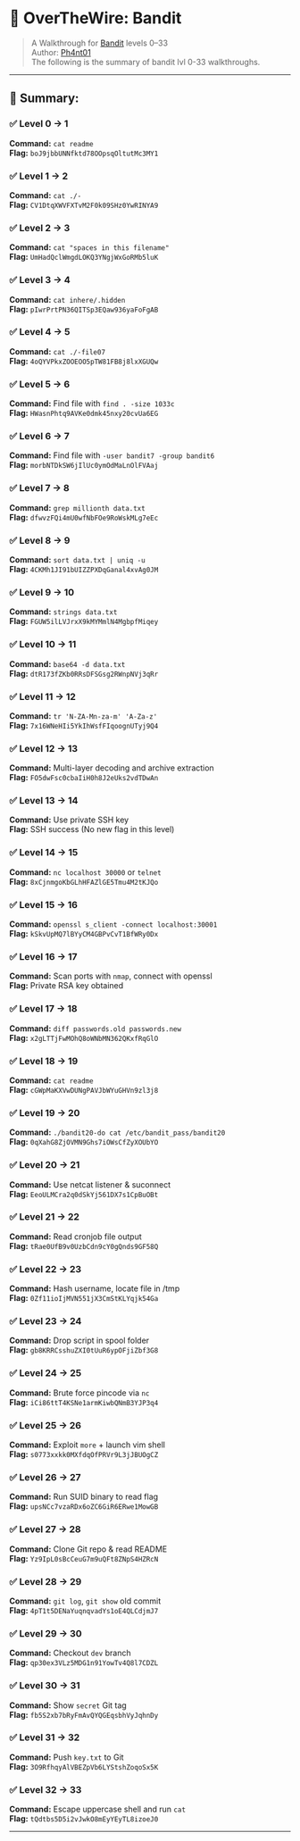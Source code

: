 # 🔐 OverTheWire: Bandit
> A Walkthrough for [Bandit](https://overthewire.org/wargames/bandit/) levels 0–33  
> Author: [Ph4nt01](https://github.com/Ph4nt01)  
> The following is the summary of bandit lvl 0-33 walkthroughs.

---

## 🧭 Summary:

### ✅ Level 0 → 1
**Command:** `cat readme`  
**Flag:** `boJ9jbbUNNfktd78OOpsqOltutMc3MY1`

### ✅ Level 1 → 2
**Command:** `cat ./-`  
**Flag:** `CV1DtqXWVFXTvM2F0k09SHz0YwRINYA9`

### ✅ Level 2 → 3
**Command:** `cat "spaces in this filename"`  
**Flag:** `UmHadQclWmgdLOKQ3YNgjWxGoRMb5luK`

### ✅ Level 3 → 4
**Command:** `cat inhere/.hidden`  
**Flag:** `pIwrPrtPN36QITSp3EQaw936yaFoFgAB`

### ✅ Level 4 → 5
**Command:** `cat ./-file07`  
**Flag:** `4oQYVPkxZOOEOO5pTW81FB8j8lxXGUQw`

### ✅ Level 5 → 6
**Command:** Find file with `find . -size 1033c`  
**Flag:** `HWasnPhtq9AVKe0dmk45nxy20cvUa6EG`

### ✅ Level 6 → 7
**Command:** Find file with `-user bandit7 -group bandit6`  
**Flag:** `morbNTDkSW6jIlUc0ymOdMaLnOlFVAaj`

### ✅ Level 7 → 8
**Command:** `grep millionth data.txt`  
**Flag:** `dfwvzFQi4mU0wfNbFOe9RoWskMLg7eEc`

### ✅ Level 8 → 9
**Command:** `sort data.txt | uniq -u`  
**Flag:** `4CKMh1JI91bUIZZPXDqGanal4xvAg0JM`

### ✅ Level 9 → 10
**Command:** `strings data.txt`  
**Flag:** `FGUW5ilLVJrxX9kMYMmlN4MgbpfMiqey`

### ✅ Level 10 → 11
**Command:** `base64 -d data.txt`  
**Flag:** `dtR173fZKb0RRsDFSGsg2RWnpNVj3qRr`

### ✅ Level 11 → 12
**Command:** `tr 'N-ZA-Mn-za-m' 'A-Za-z'`  
**Flag:** `7x16WNeHIi5YkIhWsfFIqoognUTyj9Q4`

### ✅ Level 12 → 13
**Command:** Multi-layer decoding and archive extraction  
**Flag:** `FO5dwFsc0cbaIiH0h8J2eUks2vdTDwAn`

### ✅ Level 13 → 14
**Command:** Use private SSH key  
**Flag:** SSH success (No new flag in this level)

### ✅ Level 14 → 15
**Command:** `nc localhost 30000` or `telnet`  
**Flag:** `8xCjnmgoKbGLhHFAZlGE5Tmu4M2tKJQo`

### ✅ Level 15 → 16
**Command:** `openssl s_client -connect localhost:30001`  
**Flag:** `kSkvUpMQ7lBYyCM4GBPvCvT1BfWRy0Dx`

### ✅ Level 16 → 17
**Command:** Scan ports with `nmap`, connect with openssl  
**Flag:** Private RSA key obtained

### ✅ Level 17 → 18
**Command:** `diff passwords.old passwords.new`  
**Flag:** `x2gLTTjFwMOhQ8oWNbMN362QKxfRqGlO`

### ✅ Level 18 → 19
**Command:** `cat readme`  
**Flag:** `cGWpMaKXVwDUNgPAVJbWYuGHVn9zl3j8`

### ✅ Level 19 → 20
**Command:** `./bandit20-do cat /etc/bandit_pass/bandit20`  
**Flag:** `0qXahG8ZjOVMN9Ghs7iOWsCfZyXOUbYO`

### ✅ Level 20 → 21
**Command:** Use netcat listener & suconnect  
**Flag:** `EeoULMCra2q0dSkYj561DX7s1CpBuOBt`

### ✅ Level 21 → 22
**Command:** Read cronjob file output  
**Flag:** `tRae0UfB9v0UzbCdn9cY0gQnds9GF58Q`

### ✅ Level 22 → 23
**Command:** Hash username, locate file in /tmp  
**Flag:** `0Zf11ioIjMVN551jX3CmStKLYqjk54Ga`

### ✅ Level 23 → 24
**Command:** Drop script in spool folder  
**Flag:** `gb8KRRCsshuZXI0tUuR6ypOFjiZbf3G8`

### ✅ Level 24 → 25
**Command:** Brute force pincode via `nc`  
**Flag:** `iCi86ttT4KSNe1armKiwbQNmB3YJP3q4`

### ✅ Level 25 → 26
**Command:** Exploit `more` + launch vim shell  
**Flag:** `s0773xxkk0MXfdqOfPRVr9L3jJBUOgCZ`

### ✅ Level 26 → 27
**Command:** Run SUID binary to read flag  
**Flag:** `upsNCc7vzaRDx6oZC6GiR6ERwe1MowGB`

### ✅ Level 27 → 28
**Command:** Clone Git repo & read README  
**Flag:** `Yz9IpL0sBcCeuG7m9uQFt8ZNpS4HZRcN`

### ✅ Level 28 → 29
**Command:** `git log`, `git show` old commit  
**Flag:** `4pT1t5DENaYuqnqvadYs1oE4QLCdjmJ7`

### ✅ Level 29 → 30
**Command:** Checkout `dev` branch  
**Flag:** `qp30ex3VLz5MDG1n91YowTv4Q8l7CDZL`

### ✅ Level 30 → 31
**Command:** Show `secret` Git tag  
**Flag:** `fb5S2xb7bRyFmAvQYQGEqsbhVyJqhnDy`

### ✅ Level 31 → 32
**Command:** Push `key.txt` to Git  
**Flag:** `3O9RfhqyAlVBEZpVb6LYStshZoqoSx5K`

### ✅ Level 32 → 33
**Command:** Escape uppercase shell and run `cat`  
**Flag:** `tQdtbs5D5i2vJwkO8mEyYEyTL8izoeJ0`

---


